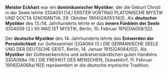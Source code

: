 
**Meister Eckhart** war ein **dominikanischer Mystiker**, der die Geburt Christi in der Seele lehrte ([[GA051 (14.) ERSTER VORTRAG PLATONISCHE MYSTIK UND DOCTA IGNORANTIA, 29. Oktober 1904|GA051/14]]). Als **deutscher Mystiker** des 13./14. Jahrhunderts lehrte er das **innere Fünklein der Seele** ([[GA059 (3.) XII WAS IST MYSTIK, Berlin, 10. Februar 1910|GA059/3]]).

Der **deutsche Mystiker** des 14. Jahrhunderts lehrte das **Entwerden der Persönlichkeit** zur Gotteseinheit ([[GA064 (5.) DIE GERMANISCHE SEELE UND DER DEUTSCHE GEIST, Berlin, 14. Januar 1915|GA064/5]]). Als **Mystiker** der Gotteserkenntnis und selbstverständlichen guten Handelns ([[GA068a (16.) DIE FREIHEIT DES MENSCHEN, Düsseldorf, 11. Februar 1906|GA068a/16]]) repräsentiert er die deutsche mystische Tradition.
